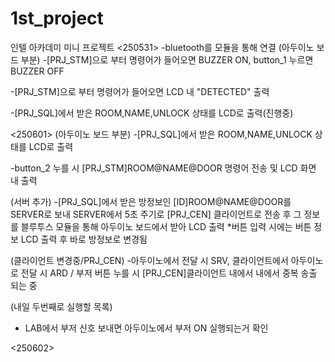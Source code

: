 # 1st_project
인텔 아카데미 미니 프로젝트
<250531>
-bluetooth를 모듈을 통해 연결
(아두이노 보드 부분)
-[PRJ_STM]으로 부터 명령어가 들어오면 BUZZER ON, button_1 누르면 BUZZER OFF

-[PRJ_STM]으로 부터 명령어가 들어오면 LCD 내 "DETECTED" 출력

-[PRJ_SQL]에서 받은 ROOM,NAME,UNLOCK 상태를 LCD로 출력(진행중)

<250601>
(아두이노 보드 부분)
-[PRJ_SQL]에서 받은 ROOM,NAME,UNLOCK 상태를 LCD로 출력

-button_2 누를 시 [PRJ_STM]ROOM@NAME@DOOR 명령어 전송 및 LCD 화면 내 출력

(서버 추가)
-[PRJ_SQL]에서 받은 방정보인 [ID]ROOM@NAME@DOOR를 SERVER로 보내 SERVER에서 5초 주기로 [PRJ_CEN] 클라이언트로 전송 후 그 정보를 블루투스 모듈을 통해 아두이노 보드에서 받아 LCD 출력
*버튼 입력 시에는 버튼 정보 LCD 출력 후 바로 방정보로 변경됨 

(클라이언트 변경중/PRJ_CEN)
-아두이노에서 전달 시 SRV, 클라이언트에서 아두이노로 전달 시 ARD / 부저 버튼 누를 시 [PRJ_CEN]클라이언트 내에서 내에서 중복 송출 되는 중

(내일 두번째로 실행할 목록)
- LAB에서 부저 신호 보내면 아두이노에서 부저 ON 실행되는거 확인

<250602>

